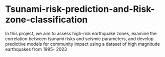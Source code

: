 # Tsunami-risk-prediction-and-Risk-zone-classification
In this project, we aim to assess high-risk earthquake zones,  examine the correlation between tsunami risks and  seismic parameters, and develop predictive models for  community impact using a dataset of high magnitude earthquakes from 1995- 2023
